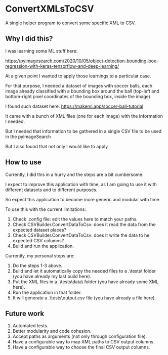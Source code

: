 # ConvertXMLsToCSV
A single helper program to convert some specific XML to CSV.

## Why I did this?

I was learning some ML stuff here:

https://pyimagesearch.com/2020/10/05/object-detection-bounding-box-regression-with-keras-tensorflow-and-deep-learning/

At a given point I wanted to apply those learnings to a particular case.

For that purpose, I needed a dataset of images with soccer balls, each image already classified with a bounding box around the ball (top-left and bottom-right pixel coordinates of the bounding box, inside the image).

I found such dataset here: https://makeml.app/soccer-ball-tutorial

It came with a bunch of XML files (one for each image) with the information I needed.

But I needed that information to be gathered in a single CSV file to be used in the pyImageSearch 

But I also found that not only I would like to apply 


## How to use

Currently, I did this in a hurry and the steps are a bit cumbersome.

I expect to improve this application with time, as I am going to use it with different datasets and to different purposes.

So expect this application to become more generic and modular with time.

To use this with the current limitations:

1. Check .config file: edit the values here to match your paths.
2. Check CSVBuilder.ConvertDataToCsv: does it read the data from the expected dataset places?
3. Check CSVBuilder.ConvertDataToCsv: does it write the data to he expected CSV columns?
4. Build and run the application.

Currently, my personal steps are:

1. Do the steps 1-3 above.
2. Build and let it automatically copy the needed files to a .\tests\ folder (you have already my last build here).
3. Put the XML files in a .\tests\data\ folder (you have already some XML here).
4. Run the application in that folder.
5. It will generate a .\tests\output.csv file (you have already a file here).

## Future work

1. Automated tests.
2. Better modularity and code cohesion.
3. Accept paths as arguments (not only through configuration file).
4. Have a configurable way to map XML paths to CSV output columns.
5. Have a configurable way to choose the final CSV output columns.